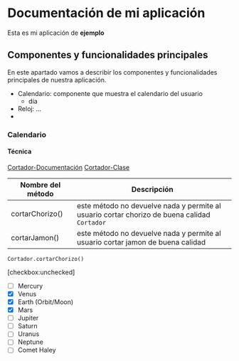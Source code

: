# Documentación de mi aplicación 
Esta es mi aplicación de __ejemplo__ 

## Componentes y funcionalidades principales

En este apartado vamos a describir los componentes y funcionalidades principales de nuestra aplicación. 

- Calendario: componente que muestra el calendario del usuario 
    - día
- Reloj: ...
- 

### Calendario

#### Técnica
[Cortador-Documentación](docs/CONTADOR.md)
[Cortador-Clase](src/Cortador.dart)

| Nombre del método | Descripción|
|-------------------|------------|
| cortarChorizo()| este método no devuelve nada y permite al usuario cortar chorizo de buena calidad `Cortador`
| cortarJamon()| este método no devuelve nada y permite al usuario cortar jamon de buena calidad

```
Cortador.cortarChorizo()
```
[checkbox:unchecked]

- [ ] Mercury
- [x] Venus
- [x] Earth (Orbit/Moon)
- [x] Mars
- [ ] Jupiter
- [ ] Saturn
- [ ] Uranus
- [ ] Neptune
- [ ] Comet Haley